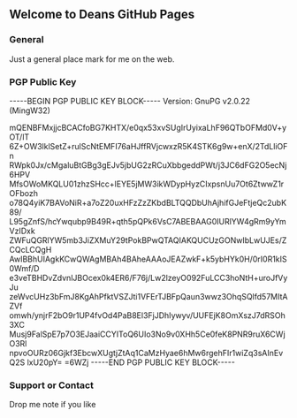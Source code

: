 ## Welcome to Deans GitHub Pages

### General

Just a general place mark for me on the web.

### PGP Public Key

-----BEGIN PGP PUBLIC KEY BLOCK-----
Version: GnuPG v2.0.22 (MingW32)

mQENBFMxjjcBCACfoBG7KHTX/e0qx53xvSUgIrUyixaLhF96QTbOFMd0V+yOT/lT
6Z+OW3lklSetZ+rulScNtEMFI76aHJffRVjcwxzR5K4STK6g9w+enX/2TdLliOFn
RWpk0Jx/cMgaluBtGBg3gEJv5jbUG2zRCuXbbgeddPWt/j3JC6dFG2O5ecNj6HPV
MfsOWoMKQLU01zhzSHcc+lEYE5jMW3ikWDypHyzCIxpsnUu7Ot6ZtwwZ1rOFbozh
o78Q4yiK7BAVoNiR+a7oZ20uxHFzZzZKbdBLTQQDbUhAjhifGJeFtjeQc2ubK89/
L95gZnfS/hcYwqubp9B49R+qth5pQPk6VsC7ABEBAAG0IURlYW4gRm9yYmVzIDxk
ZWFuQGRlYW5mb3JiZXMuY29tPokBPwQTAQIAKQUCUzGONwIbLwUJEs/ZCQcLCQgH
AwIBBhUIAgkKCwQWAgMBAh4BAheAAAoJEAZwkF+k5ybHYk0H/0rI0R1kIS0Wmf/D
e3veTBHDvZdvnlJBOcex0k4ER6/F76j/Lw2lzeyO092FuLCC3hoNtH+uroJfVyJu
zeWvcUHz3bFmJ8KgAhPfktVSZJti1VFErTJBFpQaun3wwz3OhqSQlfd57MItAZVf
omwh/ynjrF2bO9r1UP4fvOd4PaB8El3FjJDhIywyv/UUFEjK8OmXszJ7dRSOh3XC
Musj9FalSpE7p7O3EJaaiCCYIToQ6UIo3No9v0XHh5Ce0feK8PNR9ruX6CWjO3Rl
npvoOURz06Gjkf3EbcwXUgtjZtAq1CaMzHyae6hMw6rgehFIr1wiZq3sAInEvQ2S
lxU20pY=
=6WZj
-----END PGP PUBLIC KEY BLOCK-----

### Support or Contact

Drop me note if you like 
